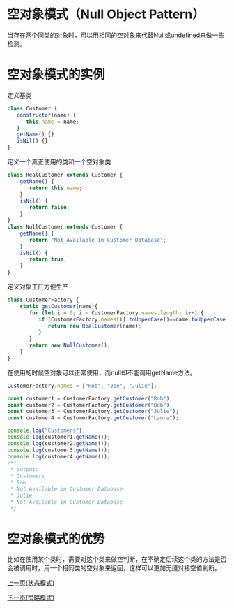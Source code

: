 # 空对象模式（Null Object Pattern）
当存在两个同类的对象时，可以用相同的空对象来代替Null或undefined来做一些检测。
# 空对象模式的实例
定义基类
```js
class Customer {
   constructor(name) {
      this.name = name;    
   }
   getName() {}
   isNil() {}
}
```
定义一个真正使用的类和一个空对象类
```js
class RealCustomer extends Customer {
    getName() {
       return this.name;
    }
    isNil() {
       return false;
    }
}
class NullCustomer extends Customer {
    getName() {
       return "Not Available in Customer Database";
    }
    isNil() {
       return true;
    }
}
```
定义对象工厂方便生产
```js
class CustomerFactory {
    static getCustomer(name){
       for (let i = 0; i < CustomerFactory.names.length; i++) {
          if (CustomerFactory.names[i].toUpperCase()==name.toUpperCase()){
             return new RealCustomer(name);
          }
       }
       return new NullCustomer();
    }
}
```
在使用的时候空对象可以正常使用，而null却不能调用getName方法。
```js
CustomerFactory.names = ["Rob", "Joe", "Julie"];

const customer1 = CustomerFactory.getCustomer("Rob");
const customer2 = CustomerFactory.getCustomer("Bob");
const customer3 = CustomerFactory.getCustomer("Julie");
const customer4 = CustomerFactory.getCustomer("Laura");

console.log("Customers");
console.log(customer1.getName());
console.log(customer2.getName());
console.log(customer3.getName());
console.log(customer4.getName());
/**
 * output:
 * Customers
 * Rob
 * Not Available in Customer Database
 * Julie
 * Not Available in Customer Database
 */
```
# 空对象模式的优势
比如在使用某个类时，需要对这个类来做空判断，在不确定后续这个类的方法是否会被调用时，用一个相同类的空对象来返回，这样可以更加无缝对接空值判断。


[上一页(状态模式)](../state-pattern/README.md)

[下一页(策略模式)](../strategy-pattern/README.md)